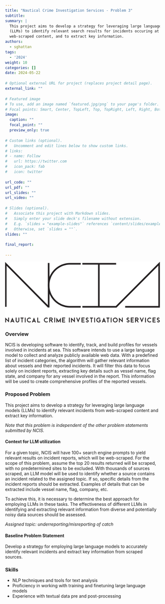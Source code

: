 ```yaml
---
title: "Nautical Crime Investigation Services - Problem 3"
subtitle:
summary: |
  This project aims to develop a strategy for leveraging large language models
  (LLMs) to identify relevant search results for incidents occuring at sea from
  web-scraped content, and to extract key information.
authors:
  - sghattan
tags:
  - '2024'
weight: 10
categories: []
date: 2024-05-22

# Optional external URL for project (replaces project detail page).
external_link: ""

# Featured image
# To use, add an image named `featured.jpg/png` to your page's folder.
# Focal points: Smart, Center, TopLeft, Top, TopRight, Left, Right, BottomLeft, Bottom, BottomRight.
image:
  caption: ""
  focal_point: ""
  preview_only: true

# Custom links (optional).
#   Uncomment and edit lines below to show custom links.
# links:
# - name: Follow
#   url: https://twitter.com
#   icon_pack: fab
#   icon: twitter

url_code: ""
url_pdf: ""
url_slides: ""
url_video: ""

# Slides (optional).
#   Associate this project with Markdown slides.
#   Simply enter your slide deck's filename without extension.
#   E.g. `slides = "example-slides"` references `content/slides/example-slides.md`.
#   Otherwise, set `slides = ""`.
slides: ""

final_report:

---
```

![](NCISLogo.svg)

### Overview
NCIS is developing software to identify, track, and build profiles for vessels
involved in incidents at sea. This software intends to use a large language
model to collect and analyze publicly available web data. With a predefined
list of incident categories, the algorithm will gather relevant information
about vessels and their reported incidents. It will filter this data to focus
solely on incident reports, extracting key details such as vessel name, flag
state, and company for any vessel involved in the report. This information will
be used to create comprehensive profiles of the reported vessels.

### Proposed Problem
This project aims to develop a strategy for leveraging large language models
(LLMs) to identify relevant incidents from web-scraped content and extract key
information.

_Note that this problem is independent of the other problem statements submitted
by NCIS._

#### Context for LLM utilization
For a given topic, NCIS will have 100+ search engine prompts to yield relevant
results on incident reports, which will be web-scraped. For the scope of this
problem, assume the top 20 results returned will be scraped, with no
predetermined sites to be excluded. With thousands of sources scraped, an LLM
model will be used to identify whether a source contains an incident related to
the assigned topic. If so, specific details from the incident reports should be
extracted. Examples of details that can be extracted include vessel name, flag,
company, etc. 

To achieve this, it is necessary to determine the best approach for employing
LLMs in these tasks. The effectiveness of different LLMs in identifying and
extracting relevant information from diverse and potentially noisy data sources
should be assessed.

_Assigned topic: underreporting/misreporting of catch_

#### Baseline Problem Statement
Develop a strategy for employing large language models to accurately identify relevant incidents and extract key information from scraped sources.

### Skills
  * NLP techniques and tools for text analysis
  * Proficiency in working with training and finetuning large language models
  * Experience with textual data pre and post-processing

